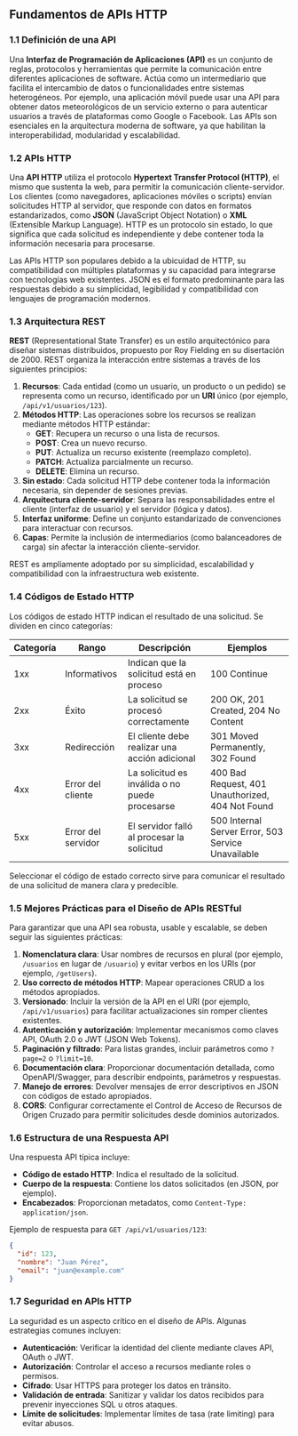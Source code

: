 ## Fundamentos de APIs HTTP

### 1.1 Definición de una API
Una **Interfaz de Programación de Aplicaciones (API)** es un conjunto de reglas, protocolos y herramientas que permite la comunicación entre diferentes aplicaciones de software. Actúa como un intermediario que facilita el intercambio de datos o funcionalidades entre sistemas heterogéneos. Por ejemplo, una aplicación móvil puede usar una API para obtener datos meteorológicos de un servicio externo o para autenticar usuarios a través de plataformas como Google o Facebook. Las APIs son esenciales en la arquitectura moderna de software, ya que habilitan la interoperabilidad, modularidad y escalabilidad.

### 1.2 APIs HTTP
Una **API HTTP** utiliza el protocolo **Hypertext Transfer Protocol (HTTP)**, el mismo que sustenta la web, para permitir la comunicación cliente-servidor. Los clientes (como navegadores, aplicaciones móviles o scripts) envían solicitudes HTTP al servidor, que responde con datos en formatos estandarizados, como **JSON** (JavaScript Object Notation) o **XML** (Extensible Markup Language). HTTP es un protocolo sin estado, lo que significa que cada solicitud es independiente y debe contener toda la información necesaria para procesarse.

Las APIs HTTP son populares debido a la ubicuidad de HTTP, su compatibilidad con múltiples plataformas y su capacidad para integrarse con tecnologías web existentes. JSON es el formato predominante para las respuestas debido a su simplicidad, legibilidad y compatibilidad con lenguajes de programación modernos.

### 1.3 Arquitectura REST
**REST** (Representational State Transfer) es un estilo arquitectónico para diseñar sistemas distribuidos, propuesto por Roy Fielding en su disertación de 2000. REST organiza la interacción entre sistemas a través de los siguientes principios:

1. **Recursos**: Cada entidad (como un usuario, un producto o un pedido) se representa como un recurso, identificado por un **URI** único (por ejemplo, `/api/v1/usuarios/123`).
2. **Métodos HTTP**: Las operaciones sobre los recursos se realizan mediante métodos HTTP estándar:
   - **GET**: Recupera un recurso o una lista de recursos.
   - **POST**: Crea un nuevo recurso.
   - **PUT**: Actualiza un recurso existente (reemplazo completo).
   - **PATCH**: Actualiza parcialmente un recurso.
   - **DELETE**: Elimina un recurso.
3. **Sin estado**: Cada solicitud HTTP debe contener toda la información necesaria, sin depender de sesiones previas.
4. **Arquitectura cliente-servidor**: Separa las responsabilidades entre el cliente (interfaz de usuario) y el servidor (lógica y datos).
5. **Interfaz uniforme**: Define un conjunto estandarizado de convenciones para interactuar con recursos.
6. **Capas**: Permite la inclusión de intermediarios (como balanceadores de carga) sin afectar la interacción cliente-servidor.

REST es ampliamente adoptado por su simplicidad, escalabilidad y compatibilidad con la infraestructura web existente.

### 1.4 Códigos de Estado HTTP
Los códigos de estado HTTP indican el resultado de una solicitud. Se dividen en cinco categorías:

| Categoría | Rango | Descripción | Ejemplos |
|-----------|-------|-------------|----------|
| 1xx       | Informativos | Indican que la solicitud está en proceso | 100 Continue |
| 2xx       | Éxito | La solicitud se procesó correctamente | 200 OK, 201 Created, 204 No Content |
| 3xx       | Redirección | El cliente debe realizar una acción adicional | 301 Moved Permanently, 302 Found |
| 4xx       | Error del cliente | La solicitud es inválida o no puede procesarse | 400 Bad Request, 401 Unauthorized, 404 Not Found |
| 5xx       | Error del servidor | El servidor falló al procesar la solicitud | 500 Internal Server Error, 503 Service Unavailable |

Seleccionar el código de estado correcto sirve para comunicar el resultado de una solicitud de manera clara y predecible.

### 1.5 Mejores Prácticas para el Diseño de APIs RESTful
Para garantizar que una API sea robusta, usable y escalable, se deben seguir las siguientes prácticas:
1. **Nomenclatura clara**: Usar nombres de recursos en plural (por ejemplo, `/usuarios` en lugar de `/usuario`) y evitar verbos en los URIs (por ejemplo, `/getUsers`).
2. **Uso correcto de métodos HTTP**: Mapear operaciones CRUD a los métodos apropiados.
3. **Versionado**: Incluir la versión de la API en el URI (por ejemplo, `/api/v1/usuarios`) para facilitar actualizaciones sin romper clientes existentes.
4. **Autenticación y autorización**: Implementar mecanismos como claves API, OAuth 2.0 o JWT (JSON Web Tokens).
5. **Paginación y filtrado**: Para listas grandes, incluir parámetros como `?page=2` o `?limit=10`.
6. **Documentación clara**: Proporcionar documentación detallada, como OpenAPI/Swagger, para describir endpoints, parámetros y respuestas.
7. **Manejo de errores**: Devolver mensajes de error descriptivos en JSON con códigos de estado apropiados.
8. **CORS**: Configurar correctamente el Control de Acceso de Recursos de Origen Cruzado para permitir solicitudes desde dominios autorizados.

### 1.6 Estructura de una Respuesta API
Una respuesta API típica incluye:
- **Código de estado HTTP**: Indica el resultado de la solicitud.
- **Cuerpo de la respuesta**: Contiene los datos solicitados (en JSON, por ejemplo).
- **Encabezados**: Proporcionan metadatos, como `Content-Type: application/json`.

Ejemplo de respuesta para `GET /api/v1/usuarios/123`:
```json
{
  "id": 123,
  "nombre": "Juan Pérez",
  "email": "juan@example.com"
}
```

### 1.7 Seguridad en APIs HTTP
La seguridad es un aspecto crítico en el diseño de APIs. Algunas estrategias comunes incluyen:
- **Autenticación**: Verificar la identidad del cliente mediante claves API, OAuth o JWT.
- **Autorización**: Controlar el acceso a recursos mediante roles o permisos.
- **Cifrado**: Usar HTTPS para proteger los datos en tránsito.
- **Validación de entrada**: Sanitizar y validar los datos recibidos para prevenir inyecciones SQL u otros ataques.
- **Límite de solicitudes**: Implementar límites de tasa (rate limiting) para evitar abusos.
